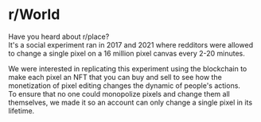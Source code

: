 # r/World

Have you heard about r/place? <br>
It's a social experiment ran in 2017 and 2021 where redditors were allowed to change a single pixel on a 16 million pixel canvas every 2-20 minutes. <br>

We were interested in replicating this experiment using the blockchain to make each pixel an NFT that you can buy and sell to see how the monetization of pixel editing changes the dynamic of people's actions. <br> To ensure that no one could monopolize pixels and change them all themselves, we made it so an account can only change a single pixel in its lifetime.
